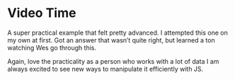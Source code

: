 # Video Time
A super practical example that felt pretty advanced. I attempted this one on my own at first. Got an answer that wasn’t quite right, but learned a ton watching Wes go through this.

Again, love the practicality as a person who works with a lot of data I am always excited to see new ways to manipulate it efficiently with JS.